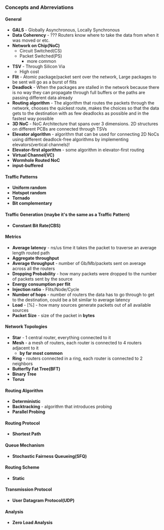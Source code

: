 ### Concepts and Abrreviations

#### General
* **GALS** - Globally Asynchronous, Locally Synchronous
* **Data Coherency** - ??? Routers know where to take the data from when it was moved or etc.
* **Network on Chip(NoC)**
  - Circuit Switched(CS)
  - Packet Switched(PS)
    - more common
* **TSV** - Through Silicon Via
  - High cost
* **Flit** - Atomic package/packet sent over the network, Large packages to be sent will go as a burst of flits
* **Deadlock** - When the packages are stalled in the network because there is no way they can propagate through full buffers or the paths are passing different data already
* **Routing algorithm** - The algorithm that routes the packets through the network, chooses the quickest route, makes the choices so that the data gets to the destination with as few deadlocks as possible and in the fastest way possible
* **3D NoC** - NoC Architecture that spans over 3 dimensions. 2D structures on different PCBs are connected through TSVs
* **Elevator algorithm** - algorithm that can be used for connecting 2D NoCs using different deadlock-free algorithms by implementing elevators(vertical channels)!
* **Elevator-first algorithm** - some algorithm in elevator-first routing
* **Virtual Channel(VC)**
* **Wormhole Routed NoC**
* **input-buffered**

#### Traffic Patterns
- **Uniform random**
- **Hotspot random**
- **Tornado**
- **Bit complementary**

#### Traffic Generation (maybe it's the same as a Traffic Pattern)
- **Constant Bit Rate(CBS)**

#### Metrics
- **Average latency** - ns/us time it takes the packet to traverse an average length routed path
- **Aggregate throughput**
- **Average throughput** - number of Gb/Mb/packets sent on average across all the routers
- **Dropping Probability** - how many packets were dropped to the number of packets sent by the source
- **Energy consumption per flit**
- **Injection ratio** - Flits/Node/Cycle
- **Number of hops** - number of routers the data has to go through to get to the destination, could be a bit similar to average latency
- **Load** - [%] - how many sources generate packets out of all available sources
- **Packet Size** - size of the packet in **bytes**

#### Network Topologies
- **Star** - 1 central router, everything connected to it
- **Mesh** - a mesh of routers, each router is connected to 4 routers adjacent to it
  - **by far most common**
- **Ring** - routers connected in a ring, each router is connected to 2 neighbors
- **Butterfly Fat Tree(BFT)**
- **Binary Tree**
- **Torus**

#### Routing Algorithm
- **Deterministic**
- **Backtracking** - algorithm that introduces probing
- **Parallel Probing**

#### Routing Protocol
- **Shortest Path**

#### Queue Mechanism
- **Stochastic Fairness Queueing(SFQ)**

#### Routing Scheme
- **Static**

#### Transmission Protocol
- **User Datagram Protocol(UDP)**

#### Analysis
- **Zero Load Analysis**
